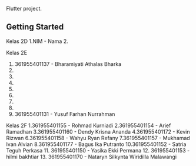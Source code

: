Flutter project.

## Getting Started

Kelas 2D
1.NIM - Nama
2. 

Kelas 2E
1. 361955401137 - Bharamiyati Athalas Bharka
2.
3.
4.
5.
6.
7.
8.
9. 361955401131 - Yusuf Farhan Nurrahman


Kelas 2F
1.361955401155 - Rohmad Kurniadi
2.361955401154 - Arief Ramadhan
3.361955401160 - Dendy Krisna Ananda
4.361955401172 - Kevin Rizwan
6.361955401158 - Wahyu Ryan Refany
7.361955401157 - Mukhamad Ivan Alvian
8.361955401177 - Bagus Ika Putranto
10.361955401152 - Satria Teguh Perkasa
11. 361955401150 - Yasika Ekki Permana
12. 361955401153 - hilmi bakhtiar
13. 361955401170 - Nataryn Silkynta Wiridilla Malawangi
